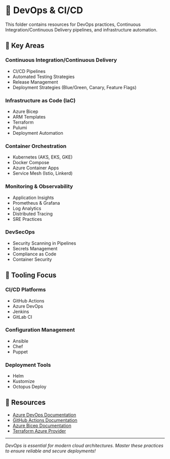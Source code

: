 # 🔄 DevOps & CI/CD

This folder contains resources for DevOps practices, Continuous Integration/Continuous Delivery pipelines, and infrastructure automation.

## 📂 Key Areas

### Continuous Integration/Continuous Delivery
- CI/CD Pipelines
- Automated Testing Strategies
- Release Management
- Deployment Strategies (Blue/Green, Canary, Feature Flags)

### Infrastructure as Code (IaC)
- Azure Bicep
- ARM Templates
- Terraform
- Pulumi
- Deployment Automation

### Container Orchestration
- Kubernetes (AKS, EKS, GKE)
- Docker Compose
- Azure Container Apps
- Service Mesh (Istio, Linkerd)

### Monitoring & Observability
- Application Insights
- Prometheus & Grafana
- Log Analytics
- Distributed Tracing
- SRE Practices

### DevSecOps
- Security Scanning in Pipelines
- Secrets Management
- Compliance as Code
- Container Security

## 📝 Tooling Focus

### CI/CD Platforms
- GitHub Actions
- Azure DevOps
- Jenkins
- GitLab CI

### Configuration Management
- Ansible
- Chef
- Puppet

### Deployment Tools
- Helm
- Kustomize
- Octopus Deploy

## 🔗 Resources

- [Azure DevOps Documentation](https://learn.microsoft.com/en-us/azure/devops/)
- [GitHub Actions Documentation](https://docs.github.com/en/actions)
- [Azure Bicep Documentation](https://learn.microsoft.com/en-us/azure/azure-resource-manager/bicep/)
- [Terraform Azure Provider](https://registry.terraform.io/providers/hashicorp/azurerm/latest/docs)

---

_DevOps is essential for modern cloud architectures. Master these practices to ensure reliable and secure deployments!_